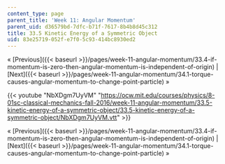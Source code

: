 ```yaml
---
content_type: page
parent_title: 'Week 11: Angular Momentum'
parent_uid: d36579bd-7dfc-b71f-7617-8b4b8d45c312
title: 33.5 Kinetic Energy of a Symmetric Object
uid: 83e25719-052f-e7f0-5c93-414bc8930ed2
---
```


« [Previous]({{< baseurl >}}/pages/week-11-angular-momentum/33.4-if-momentum-is-zero-then-angular-momentum-is-independent-of-origin) | [Next]({{< baseurl >}}/pages/week-11-angular-momentum/34.1-torque-causes-angular-momentum-to-change-point-particle) »

{{< youtube "NbXDgm7UyVM" "https://ocw.mit.edu/courses/physics/8-01sc-classical-mechanics-fall-2016/week-11-angular-momentum/33.5-kinetic-energy-of-a-symmetric-object/33.5-kinetic-energy-of-a-symmetric-object/NbXDgm7UyVM.vtt" >}}

« [Previous]({{< baseurl >}}/pages/week-11-angular-momentum/33.4-if-momentum-is-zero-then-angular-momentum-is-independent-of-origin) | [Next]({{< baseurl >}}/pages/week-11-angular-momentum/34.1-torque-causes-angular-momentum-to-change-point-particle) »